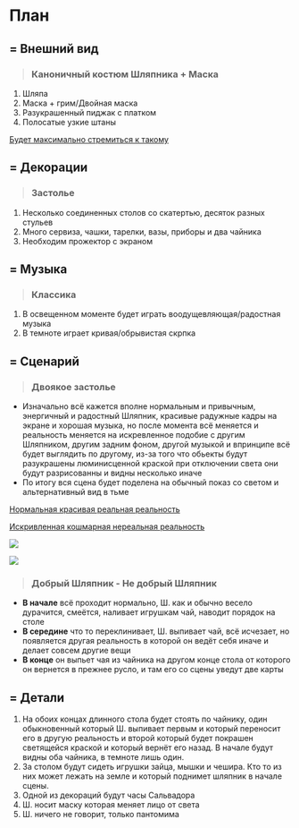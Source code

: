 # План
## = Внешний вид

> ### Каноничный костюм Шляпника + Маска
1. Шляпа
2. Маска + грим/Двойная маска
3. Разукрашенный пиджак с платком
4. Полосатые узкие штаны

[Будет максимально стремиться к такому](https://www.youtube.com/watch?v=qKV59xVyS-E&list=LL&index=1)

## = Декорации 

> ### Застолье
1. Несколько соединенных столов со скатертью, десяток разных стульев 
2. Много сервиза, чашки, тарелки, вазы, приборы и два чайника
3. Необходим прожектор с экраном

## = Музыка

> ### Классика
1. В освещенном моменте будет играть воодущевляющая/радостная музыка
2. В темноте играет кривая/обрывистая скрпка

## = Сценарий

> ### Двоякое застолье

* Изначально всё кажется вполне нормальным и привычным, энергичный и радостный Шляпник, красивые радужные кадры на экране и хорошая музыка, но после момента всё меняется и реальность меняется на искревленное подобие с другим Шляпником, другим задним фоном, другой музыкой и впринципе всё будет выглядить по другому, из-за того что обьекты будут разукрашены люминисценной краской при отключении света они будут разрисованны и видны несколько иначе
* По итогу вся сцена будет поделена на обычный показ со светом и альтернативный вид в тьме

[Нормальная красивая реальная реальность](https://www.youtube.com/watch?v=9kHgX7SeJHk&list=LL&index=4)

[Искривленная кошмарная нереальная реальность](https://www.youtube.com/watch?v=1vv379WuPaQ)

![](https://lampaexpert.ru/wp-content/uploads/2018/03/5-3.png)

![](http://sv777mini.ru/images/stati_interier.jpg)

> ### Добрый Шляпник - Не добрый Шляпник

* **В начале** всё проходит нормально, Ш. как и обычно весело дурачится, смеётся, наливает игрушкам чай, наводит порядок на столе
* **В середине** что то переклинивает, Ш. выпивает чай, всё исчезает, но появляется другая реальность в которой он ведёт себя иначе и делает совсем другие вещи
* **В конце** он выпьет чая из чайника на другом конце стола от которого он вернется в прежнее русло, и там его со сцены уведут две карты

## = Детали

1. На обоих концах длинного стола будет стоять по чайнику, один обыкновенный который Ш. выпивает первым и который переносит его в другую реальность и второй который будет покрашен светящейся краской и который вернёт его назад. В начале будут видны оба чайника, в темноте лишь один.
2. За столом будут сидеть игрушки зайца, мышки и чешира. Кто то из них может лежать на земле и который поднимет шляпник в начале сцены.
3. Одной из декораций будут часы Сальвадора 
4. Ш. носит маску которая меняет лицо от света
5. Ш. ничего не говорит, только пантомима 
